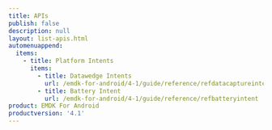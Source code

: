 ```yaml
---
title: APIs
publish: false
description: null
layout: list-apis.html
automenuappend:
  items:
    - title: Platform Intents
      items:
        - title: Datawedge Intents
          url: /emdk-for-android/4-1/guide/reference/refdatacaptureintent
        - title: Battery Intent
          url: /emdk-for-android/4-1/guide/reference/refbatteryintent
product: EMDK For Android
productversion: '4.1'
---
```









